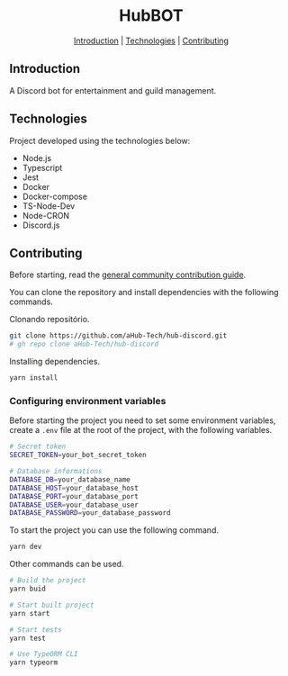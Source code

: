 <h1 align="center">HubBOT</h1>

<p align="center">
  <a href="#introdução">Introduction</a> |
  <a href="#tecnologias">Technologies</a> |
  <a href="#contribuindo">Contributing</a>
</p>

## Introduction
A Discord bot for entertainment and guild management.

## Technologies
Project developed using the technologies below:

- Node.js
- Typescript
- Jest
- Docker
- Docker-compose
- TS-Node-Dev
- Node-CRON
- Discord.js

## Contributing
Before starting, read the [general community contribution guide](https://github.com/aHub-Tech/projects-template/blob/main/CONTRIBUTING.md).

You can clone the repository and install dependencies with the following commands.

Clonando repositório.
```bash
git clone https://github.com/aHub-Tech/hub-discord.git
# gh repo clone aHub-Tech/hub-discord
```

Installing dependencies.
```bash
yarn install
```

### Configuring environment variables
Before starting the project you need to set some environment variables, create a `.env` file at the root of the project, with the following variables.

```bash
# Secret token
SECRET_TOKEN=your_bot_secret_token

# Database informations
DATABASE_DB=your_database_name
DATABASE_HOST=your_database_host
DATABASE_PORT=your_database_port
DATABASE_USER=your_database_user
DATABASE_PASSWORD=your_database_password
```

To start the project you can use the following command.

```bash
yarn dev
```

Other commands can be used.

```bash
# Build the project
yarn buid

# Start built project
yarn start

# Start tests
yarn test

# Use TypeORM CLI
yarn typeorm
```
